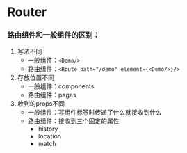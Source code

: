 # Router

### 路由组件和一般组件的区别：
1. 写法不同
    - 一般组件：`<Demo/>`
    - 路由组件：`<Route path="/demo" element={<Demo/>}/>`
2. 存放位置不同
    - 一般组件：components
    - 路由组件：pages
3. 收到的props不同
    - 一般组件：写组件标签时传递了什么就接收到什么
    - 路由组件：接收到三个固定的属性
        - history
        - location
        - match



